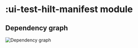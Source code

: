 # :ui-test-hilt-manifest module
## Dependency graph
![Dependency graph](../docs/images/graphs/dep_graph_ui_test_hilt_manifest.svg)
